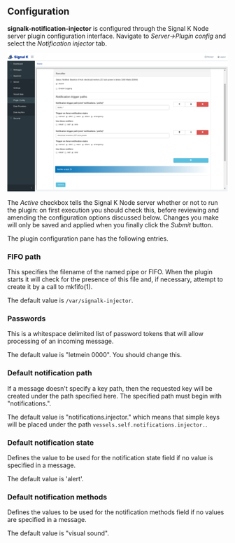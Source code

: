 ## Configuration

__signalk-notification-injector__ is configured through the Signal K
Node server plugin configuration interface.
Navigate to _Server->Plugin config_ and select the _Notification injector_ tab.

![Plugin configuration screen](readme/screenshot.png)

The _Active_ checkbox tells the Signal K Node server whether or not to run the
plugin: on first execution you should check this, before reviewing and
amending the configuration options discussed below.
Changes you make will only be saved and applied when you finally click the
_Submit_ button.

The plugin configuration pane has the following entries.

### FIFO path

This specifies the filename of the named pipe or FIFO.  When the plugin
starts it will check for the presence of this file and, if necessary,
attempt to create it by a call to mkfifo(1).

The default value is ```/var/signalk-injector```.

### Passwords

This is a whitespace delimited list of password tokens that will allow
processing of an incoming message.

The default value is "letmein 0000".  You should change this.

### Default notification path

If a message doesn't specify a key path, then the requested key will be
created under the path specified here.  The specified path must begin
with "notifications.".

The default value is "notifications.injector." which means that simple
keys will be placed under the path ```vessels.self.notifications.injector.```. 

### Default notification state

Defines the value to be used for the notification state field if no value
is specified in a message.

The default value is 'alert'.

### Default notification methods

Defines the values to be used for the notification methods field if no values
are specified in a message.

The default value is "visual sound".
